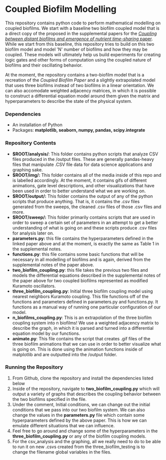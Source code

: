 # Coupled Biofilm Modelling

This repository contains python code to perform mathematical modelling on coupled biofilms. We start with a baseline two biofilm coupled model that is a direct copy of the proposed in the supplemental papers for the [*Coupling between distant biofilms and emergence of nutrient time-sharing* paper](https://science.sciencemag.org/content/356/6338/638). While we start from this baseline, this repository tries to build on this two biofilm model and model 'N' number of biofilms and how they may be coupled. These models will ultimately help us build experiments for creating logic gates and other forms of computation using the coupled nature of biofilms and their oscillating behavior.

At the moment, the repository contains a two-biofilm model that is a recreation of the *Coupled Biofilm Paper* and a slightly extrapolated model that uses three biofilms instead of two biofilms in a linear orientation. We can also accomodate weighted adjacency matrices, in which it is possible
to construct a differential equation model around them given the matrix and hyperparameters to 
describe the state of the physical system.

### Dependencies

- An installation of Python
- Packages: **matplotlib, seaborn, numpy, pandas, scipy.integrate**

### Repository Contents

- **$ROOT/analysis/**: This folder contains python scripts that analyze CSV files produced in the /output files. These are generally pandas-heavy files that manipulate .CSV file data for data science applications and graphing sake.
- **$ROOT/img/:** This folder contains all of the media inside of this repo and is labelled accordingly. At the moment, it contains gifs of different animations, gate level descriptions, and other visualizations that have been used in order to better understand what we are working on.
- **$ROOT/output/:** This folder contains the output of any of the python scripts that produce anything. That is, it contains the .csv files generated from the sweeps, the cleaned .csv files of those .csv files and more. 
- **$ROOT/sweep/:** This folder primarily contains scripts that are used in order to sweep a certain set of parameters in an attempt to get a better understanding of what is going on and these scripts produce .csv files for analysis later on.
- **parameters.py:** this file contains the hyperparameters defined in the linked paper above and at the moment, is exactly the same as Table 1 in the supplemental notes.
- **functions.py**: this file contains some basic functions that will be necessary in all modelling of biofilms and is again, derived from the supplemental notes of the paper above.
- **two_biofilm_coupling.py**: this file takes the previous two files and models the differential equations described in the supplemental notes of the paper above for two coupled biofilms represented as modified Kuramoto oscillators.
- **three_biofilm_coupling.py**: Initial three biofilm coupling model using nearest neighbors Kuramoto coupling. This file functions off of the functions and parameters defined in parameters.py and functions.py. It functions as a manual way of running one particular configuration of our model.
- **n_biofilms_coupling.py**: This is an extrapolation of the three biofilm coupling system into 
n biofilms! We use a weighted adjacency matrix to describe the graph, in which it is parsed and turned
into a differential equation model by our functions. 
- **animate.py**: This file contains the script that creates .gif files of the three biofilm animations that we can use in order to better visualize what is going on. This is done using the animation functions inside of matplotlib and are outputted into the /output folder.

### Running the Repository 

1. From Github, clone the repository and install the dependencies listed below
2. Inside of the repository, navigate to **two_biofilm_coupling.py** which will output a variety of graphs that describes the coupling behavior between the two biofilms specified in the file.
3. Under the comment, Initial conditions, we can change out the initial conditions that we pass into our two biofilm system. We can also change the values in the **parameters.py** file which contain some hyperparameters defined by the above paper. This is how we can emulate different situations that we can influence. 
4. Feel free to go around and change some of the hyperparameters in the **three_biofilm_coupling.py** 
or any of the biofilm coupling models.
5. For the csv_analysis and the graphing, all we really need to do to be able to run it on new .csvs created from the three_biofilm_testing is to change the filename global variables in the files.

